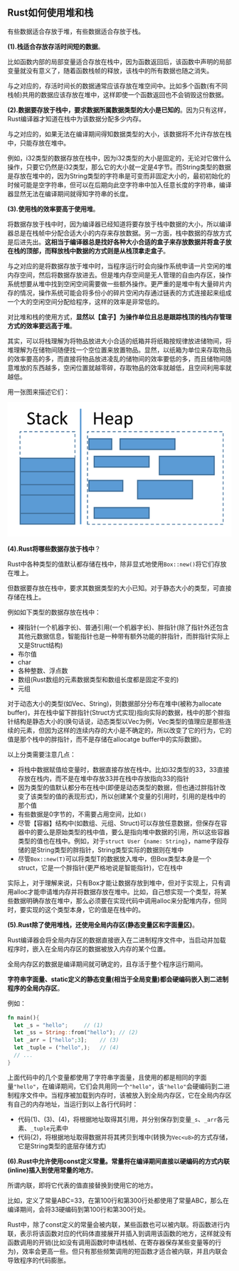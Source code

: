 ## Rust如何使用堆和栈

有些数据适合存放于堆，有些数据适合存放于栈。

**(1).栈适合存放存活时间短的数据**。

比如函数内部的局部变量适合存放在栈中，因为函数返回后，该函数中声明的局部变量就没有意义了，随着函数栈帧的释放，该栈中的所有数据也随之消失。

与之对应的，存活时间长的数据通常应该存放在堆空间中。比如多个函数(有不同栈帧)共用的数据应该存放在堆中，这样即使一个函数返回也不会销毁这份数据。

**(2).数据要存放于栈中，要求数据所属数据类型的大小是已知的**。因为只有这样，Rust编译器才知道在栈中为该数据分配多少内存。

与之对应的，如果无法在编译期间得知数据类型的大小，该数据将不允许存放在栈中，只能存放在堆中。

例如，i32类型的数据存放在栈中，因为i32类型的大小是固定的，无论对它做什么操作，只要它仍然是i32类型，那么它的大小就一定是4字节。而String类型的数据是存放在堆中的，因为String类型的字符串是可变而非固定大小的，最初初始化的时候可能是空字符串，但可以在后期向此空字符串中加入任意长度的字符串，编译器显然无法在编译期间就得知字符串的长度。

**(3).使用栈的效率要高于使用堆**。

将数据存放于栈中时，因为编译器已经知道将要存放于栈中数据的大小，所以编译器总是在栈帧中分配合适大小的内存来存放数据。另一方面，栈中数据的存放方式是后进先出。**这相当于编译器总是找好各种大小合适的盒子来存放数据并将盒子放在栈的顶部，而释放栈中数据的方式则是从栈顶拿走盒子**。

与之对应的是将数据存放于堆中时，当程序运行时会向操作系统申请一片空闲的堆内存空间，然后将数据存放进去。但是堆内存空间是无人管理的自由内存区，操作系统想要从堆中找到空闲空间需要做一些额外操作。更严重的是堆中有大量碎片内存的情况，操作系统可能会将多份小的碎片空闲内存通过链表的方式连接起来组成一个大的空闲空间分配给程序，这样的效率是非常低的。

对比堆和栈的使用方式，**显然以【盒子】为操作单位且总是跟踪栈顶的栈内存管理方式的效率要远高于堆**。

其实，可以将栈理解为将物品放进大小合适的纸箱并将纸箱按规律放进储物间，将堆理解为在储物间随便找一个空位置来放置物品。显然，以纸箱为单位来存取物品的效率要高的多，而直接将物品放进凌乱的储物间的效率要低的多，而且储物间随意堆放的东西越多，空闲位置就越零碎，存取物品的效率就越低，且空间利用率就越低。

用一张图来描述它们：

![](2020_12_23_1608733444541.png)

**(4).Rust将哪些数据存放于栈中**？

Rust中各种类型的值默认都存储在栈中，除非显式地使用`Box::new()`将它们存放在堆上。

但数据要存放在栈中，要求其数据类型的大小已知。对于静态大小的类型，可直接存储在栈上。

例如如下类型的数据存放在栈中：  

- 裸指针(一个机器字长)、普通引用(一个机器字长)、胖指针(除了指针外还包含其他元数据信息，智能指针也是一种带有额外功能的胖指针，而胖指针实际上又是Struct结构)  
- 布尔值  
- char  
- 各种整数、浮点数  
- 数组(Rust数组的元素数据类型和数组长度都是固定不变的)  
- 元组  

对于动态大小的类型(如Vec、String)，则数据部分分布在堆中(被称为allocate buffer)，并在栈中留下胖指针(Struct方式实现)指向实际的数据，栈中的那个胖指针结构是静态大小的(换句话说，动态类型以Vec为例，Vec类型的值理应是那些连续的元素，但因为这样的连续内存的大小是不确定的，所以改变了它的行为，它的值是那个栈中的胖指针，而不是存储在allocatge buffer中的实际数据)。

以上分类需要注意几点：  

- 将栈中数据赋值给变量时，数据直接存放在栈中。比如i32类型的33，33直接存放在栈内，而不是在堆中存放33并在栈中存放指向33的指针  
- 因为类型的值默认都分布在栈中(即便是动态类型的数据，但也通过胖指针改变了该类型的值的表现形式)，所以创建某个变量的引用时，引用的是栈中的那个值  
- 有些数据是0字节的，不需要占用空间，比如`()`  
- 尽管【容器】结构中(如数组、元组、Struct)可以存放任意数据，但保存在容器中的要么是原始类型的栈中值，要么是指向堆中数据的引用，所以这些容器类型的值也在栈中。例如，对于`struct User {name: String}`，name字段存储的是String类型的胖指针，String类型实际的数据则在堆中  
- 尽管`Box::new(T)`可以将类型T的数据放入堆中，但Box类型本身是一个struct，它是一个胖指针(更严格地说是智能指针)，它在栈中  

实际上，对于理解来说，只有Box才能让数据存放到堆中，但对于实现上，只有调用alloc才能申请堆内存并将数据存放在堆中。比如，自己想实现一个类型，将某些数据明确存放在堆中，那么必须要在实现代码中调用alloc来分配堆内存，但同时，要实现的这个类型本身，它的值是在栈中的。

**(5).Rust除了使用堆栈，还使用全局内存区(静态变量区和字面量区)**。

Rust编译器会将全局内存区的数据直接嵌入在二进制程序文件中，当启动并加载程序时，嵌入在全局内存区的数据被放入内存的某个位置。

全局内存区的数据是编译期间就可确定的，且存活于整个程序运行期间。

**字符串字面量、static定义的静态变量(相当于全局变量)都会硬编码嵌入到二进制程序的全局内存区**。

例如：

```rust
fn main(){
  let _s = "hello";     // (1)
  let _ss = String::from("hello"); // (2)
  let _arr = ["hello";3];    // (3)
  let _tuple = ("hello",);   // (4)
  // ...
}
```

上面代码中的几个变量都使用了字符串字面量，且使用的都是相同的字面量`"hello"`，在编译期间，它们会共用同一个`"hello"`，该`"hello"`会硬编码到二进制程序文件中。当程序被加载到内存时，该被放入到全局内存区，它在全局内存区有自己的内存地址，当运行到以上各行代码时：

- 代码(1)、(3)、(4)，将根据地址取得其引用，并分别保存到变量`_s`、`_arr`各元素、`_tuple`元素中   
- 代码(2)，将根据地址取得数据并将其拷贝到堆中(转换为`Vec<u8>`的方式存储，它是String类型的底层存储方式)  

**(6).Rust中允许使用const定义常量。常量将在编译期间直接以硬编码的方式内联(inline)插入到使用常量的地方**。

所谓内联，即将它代表的值直接替换到使用它的地方。

比如，定义了常量ABC=33，在第100行和第300行处都使用了常量ABC，那么在编译期间，会将33硬编码到第100行和第300行处。

Rust中，除了const定义的常量会被内联，某些函数也可以被内联。将函数进行内联，表示将该函数对应的代码体直接展开并插入到调用该函数的地方，这样就没有函数调用的开销(比如没有调用函数时申请栈帧、在寄存器保存某些变量等的行为)，效率会更高一些。但只有那些频繁调用的短函数才适合被内联，并且内联会导致程序的代码膨胀。

